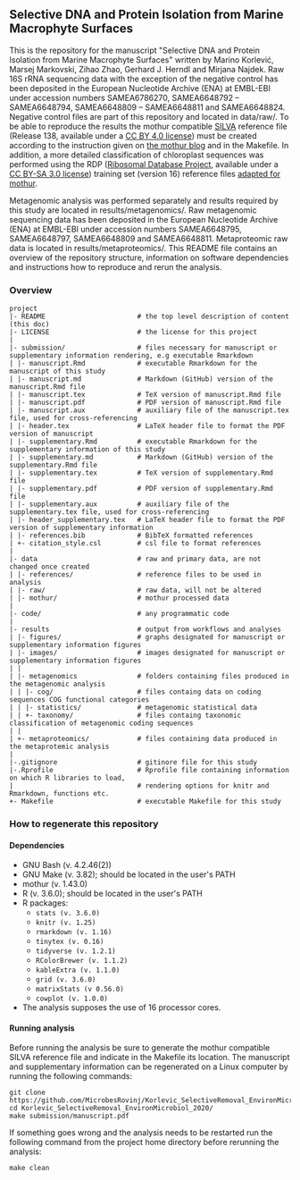 ## Selective DNA and Protein Isolation from Marine Macrophyte Surfaces
This is the repository for the manuscript "Selective DNA and Protein Isolation from Marine Macrophyte Surfaces" written by Marino Korlević, Marsej Markovski, 
Zihao Zhao, Gerhard J. Herndl and Mirjana Najdek. Raw 16S rRNA sequencing data with the exception of the negative control has been deposited in the European Nucleotide 
Archive (ENA) at EMBL-EBI under accession numbers SAMEA6786270, SAMEA6648792 – SAMEA6648794, SAMEA6648809 – SAMEA6648811 and SAMEA6648824. Negative control files are part of this repository and located in data/raw/. To be able to reproduce the 
results the mothur compatible [SILVA](http://www.arb-silva.de) reference file (Release 138, available under a [CC BY 4.0 license](https://www.arb-silva.de/silva-license-information/)) must be 
created according to the instruction given on [the mothur blog](https://mothur.org/blog/2020/SILVA-v138-reference-files/) and in the Makefile. In addition, a more detailed classification of chloroplast sequences was performed using the RDP ([Ribosomal Database Project](http://rdp.cme.msu.edu/), available under a [CC BY-SA 3.0 license](https://rdp.cme.msu.edu/misc/citation.jsp;jsessionid=B9944BE326AC81EAE4FDFE486D04FEA9.10.0.0.9)) training set (version 16) reference files [adapted for mothur](https://mothur.org/wiki/rdp_reference_files/).

Metagenomic analysis was performed separately and results required by this study are located in results/metagenomics/. Raw metagenomic sequencing data has been deposited in the European Nucleotide Archive (ENA) at EMBL-EBI under accession numbers SAMEA6648795, SAMEA6648797, SAMEA6648809 and SAMEA6648811. Metaproteomic raw data is located in results/metaproteomics/. This README file contains an overview of the repository structure, information on software dependencies and instructions how to reproduce and rerun the analysis.

### Overview

	project
	|- README                       # the top level description of content (this doc)
	|- LICENSE                      # the license for this project
	|
	|- submission/                  # files necessary for manuscript or supplementary information rendering, e.g executable Rmarkdown
	| |- manuscript.Rmd             # executable Rmarkdown for the manuscript of this study
	| |- manuscript.md              # Markdown (GitHub) version of the manuscript.Rmd file
	| |- manuscript.tex             # TeX version of manuscript.Rmd file
	| |- manuscript.pdf             # PDF version of manuscript.Rmd file
	| |- manuscript.aux             # auxiliary file of the manuscript.tex file, used for cross-referencing
	| |- header.tex                 # LaTeX header file to format the PDF version of manuscript
	| |- supplementary.Rmd          # executable Rmarkdown for the supplementary information of this study
	| |- supplementary.md           # Markdown (GitHub) version of the supplementary.Rmd file
	| |- supplementary.tex          # TeX version of supplementary.Rmd file
	| |- supplementary.pdf          # PDF version of supplementary.Rmd file
	| |- supplementary.aux          # auxiliary file of the supplementary.tex file, used for cross-referencing
	| |- header_supplementary.tex   # LaTeX header file to format the PDF version of supplementary information
	| |- references.bib             # BibTeX formatted references
	| +- citation_style.csl         # csl file to format references
	|
	|- data                         # raw and primary data, are not changed once created
	| |- references/                # reference files to be used in analysis
	| |- raw/                       # raw data, will not be altered
	| |- mothur/                    # mothur processed data
	|
	|- code/                        # any programmatic code
	|
	|- results                      # output from workflows and analyses
	| |- figures/                   # graphs designated for manuscript or supplementary information figures
	| |- images/                    # images designated for manuscript or supplementary information figures
	| |     
	| |- metagenomics               # folders containing files produced in the metagenomic analysis
	| | |- cog/                     # files containg data on coding sequences COG functional categories
	| | |- statistics/              # metagenomic statistical data
	| | +- taxonomy/                # files containg taxonomic classification of metagenomic coding sequences
	| |
	| +- metaproteomics/            # files containing data produced in the metaprotemic analysis
	|
	|-.gitignore                    # gitinore file for this study
	|-.Rprofile                     # Rprofile file containing information on which R libraries to load,
	|                               # rendering options for knitr and Rmarkdown, functions etc.
	+- Makefile                     # executable Makefile for this study

### How to regenerate this repository

#### Dependencies
* GNU Bash (v. 4.2.46(2))
* GNU Make (v. 3.82); should be located in the user's PATH
* mothur (v. 1.43.0)
* R (v. 3.6.0); should be located in the user's PATH
* R packages:
  * `stats (v. 3.6.0)`
  * `knitr (v. 1.25)`
  * `rmarkdown (v. 1.16)`
  * `tinytex (v. 0.16)`
  * `tidyverse (v. 1.2.1)`
  * `RColorBrewer (v. 1.1.2)`
  * `kableExtra (v. 1.1.0)`
  * `grid (v. 3.6.0)`
  * `matrixStats (v 0.56.0)`
  * `cowplot (v. 1.0.0)`
* The analysis supposes the use of 16 processor cores.

#### Running analysis
Before running the analysis be sure to generate the mothur compatible SILVA reference file and indicate in the Makefile its location. The manuscript and supplementary information can be regenerated on a Linux computer by running the following commands:
```
git clone https://github.com/MicrobesRovinj/Korlevic_SelectiveRemoval_EnvironMicrobiol_2020.git
cd Korlevic_SelectiveRemoval_EnvironMicrobiol_2020/
make submission/manuscript.pdf
```
If something goes wrong and the analysis needs to be restarted run the following command from the project home directory before rerunning the analysis:
```
make clean
```
